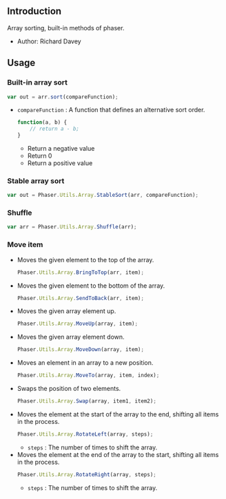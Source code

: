 ## Introduction

Array sorting, built-in methods of phaser.

- Author: Richard Davey

## Usage

### Built-in array sort

```javascript
var out = arr.sort(compareFunction);
```

- `compareFunction` : A function that defines an alternative sort order.
    ```javascript
    function(a, b) {
        // return a - b;
    }
    ```
    - Return a negative value
    - Return 0
    - Return a positive value

### Stable array sort

```javascript
var out = Phaser.Utils.Array.StableSort(arr, compareFunction);
```

### Shuffle

```javascript
var arr = Phaser.Utils.Array.Shuffle(arr);
```

### Move item

- Moves the given element to the top of the array.
    ```javascript
    Phaser.Utils.Array.BringToTop(arr, item);
    ```
- Moves the given element to the bottom of the array.
    ```javascript
    Phaser.Utils.Array.SendToBack(arr, item);
    ```
- Moves the given array element up.
    ```javascript
    Phaser.Utils.Array.MoveUp(array, item);
    ```
- Moves the given array element down.
    ```javascript
    Phaser.Utils.Array.MoveDown(array, item);
    ```
-  Moves an element in an array to a new position.
    ```javascript
    Phaser.Utils.Array.MoveTo(array, item, index);
    ```
- Swaps the position of two elements.
    ```javascript
    Phaser.Utils.Array.Swap(array, item1, item2);
    ```
- Moves the element at the start of the array to the end, shifting all items in the process.
    ```javascript
    Phaser.Utils.Array.RotateLeft(array, steps);
    ```
    - `steps` : The number of times to shift the array.
- Moves the element at the end of the array to the start, shifting all items in the process.
    ```javascript
    Phaser.Utils.Array.RotateRight(array, steps);
    ```
    - `steps` : The number of times to shift the array.